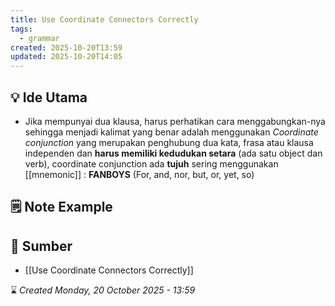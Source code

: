 ```yaml
---
title: Use Coordinate Connectors Correctly
tags:
  - grammar
created: 2025-10-20T13:59
updated: 2025-10-20T14:05
---
```

## 💡 Ide Utama
- Jika mempunyai dua klausa, harus perhatikan cara menggabungkan-nya sehingga menjadi kalimat yang benar adalah menggunakan *Coordinate conjunction* yang merupakan penghubung dua kata, frasa atau klausa independen dan **harus memiliki kedudukan setara** (ada satu object dan verb), coordinate conjunction ada **tujuh** sering menggunakan [[mnemonic]] : **FANBOYS** (For, and, nor, but, or, yet, so)

## 🗒️ Note Example

## 🔗 Sumber
- [[Use Coordinate Connectors Correctly]] 

⌛ *Created Monday, 20 October 2025 - 13:59*